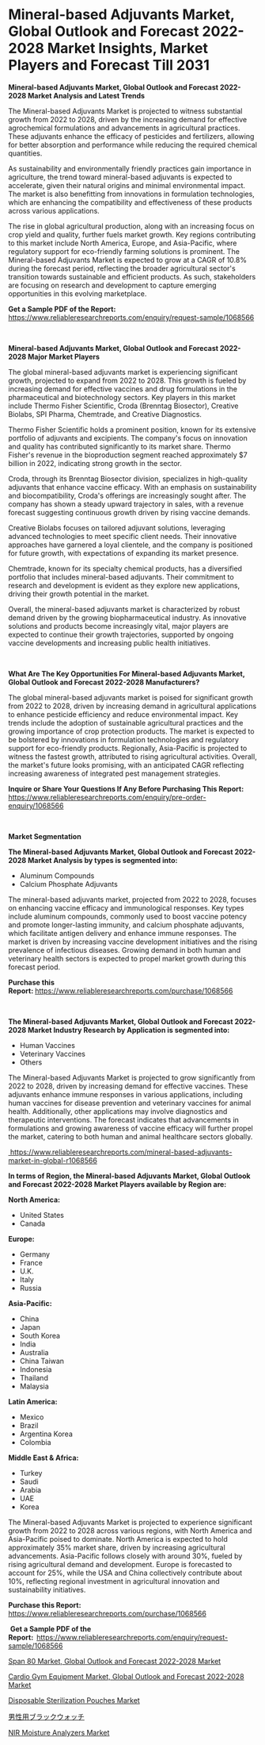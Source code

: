 <p><h1>Mineral-based Adjuvants Market, Global Outlook and Forecast 2022-2028 Market Insights, Market Players and Forecast Till 2031</h1></p><p><strong>Mineral-based Adjuvants Market, Global Outlook and Forecast 2022-2028 Market Analysis and Latest Trends</strong></p>
<p><p>The Mineral-based Adjuvants Market is projected to witness substantial growth from 2022 to 2028, driven by the increasing demand for effective agrochemical formulations and advancements in agricultural practices. These adjuvants enhance the efficacy of pesticides and fertilizers, allowing for better absorption and performance while reducing the required chemical quantities. </p><p>As sustainability and environmentally friendly practices gain importance in agriculture, the trend toward mineral-based adjuvants is expected to accelerate, given their natural origins and minimal environmental impact. The market is also benefitting from innovations in formulation technologies, which are enhancing the compatibility and effectiveness of these products across various applications. </p><p>The rise in global agricultural production, along with an increasing focus on crop yield and quality, further fuels market growth. Key regions contributing to this market include North America, Europe, and Asia-Pacific, where regulatory support for eco-friendly farming solutions is prominent. The Mineral-based Adjuvants Market is expected to grow at a CAGR of 10.8% during the forecast period, reflecting the broader agricultural sector's transition towards sustainable and efficient products. As such, stakeholders are focusing on research and development to capture emerging opportunities in this evolving marketplace.</p></p>
<p><strong>Get a Sample PDF of the Report:&nbsp;</strong> <a href="https://www.reliableresearchreports.com/enquiry/request-sample/1068566">https://www.reliableresearchreports.com/enquiry/request-sample/1068566</a></p>
<p>&nbsp;</p>
<p><strong>Mineral-based Adjuvants Market, Global Outlook and Forecast 2022-2028 Major Market Players</strong></p>
<p><p>The global mineral-based adjuvants market is experiencing significant growth, projected to expand from 2022 to 2028. This growth is fueled by increasing demand for effective vaccines and drug formulations in the pharmaceutical and biotechnology sectors. Key players in this market include Thermo Fisher Scientific, Croda (Brenntag Biosector), Creative Biolabs, SPI Pharma, Chemtrade, and Creative Diagnostics.</p><p>Thermo Fisher Scientific holds a prominent position, known for its extensive portfolio of adjuvants and excipients. The company's focus on innovation and quality has contributed significantly to its market share. Thermo Fisher's revenue in the bioproduction segment reached approximately $7 billion in 2022, indicating strong growth in the sector.</p><p>Croda, through its Brenntag Biosector division, specializes in high-quality adjuvants that enhance vaccine efficacy. With an emphasis on sustainability and biocompatibility, Croda's offerings are increasingly sought after. The company has shown a steady upward trajectory in sales, with a revenue forecast suggesting continuous growth driven by rising vaccine demands.</p><p>Creative Biolabs focuses on tailored adjuvant solutions, leveraging advanced technologies to meet specific client needs. Their innovative approaches have garnered a loyal clientele, and the company is positioned for future growth, with expectations of expanding its market presence.</p><p>Chemtrade, known for its specialty chemical products, has a diversified portfolio that includes mineral-based adjuvants. Their commitment to research and development is evident as they explore new applications, driving their growth potential in the market.</p><p>Overall, the mineral-based adjuvants market is characterized by robust demand driven by the growing biopharmaceutical industry. As innovative solutions and products become increasingly vital, major players are expected to continue their growth trajectories, supported by ongoing vaccine developments and increasing public health initiatives.</p></p>
<p>&nbsp;</p>
<p><strong>What Are The Key Opportunities For Mineral-based Adjuvants Market, Global Outlook and Forecast 2022-2028 Manufacturers?</strong></p>
<p><p>The global mineral-based adjuvants market is poised for significant growth from 2022 to 2028, driven by increasing demand in agricultural applications to enhance pesticide efficiency and reduce environmental impact. Key trends include the adoption of sustainable agricultural practices and the growing importance of crop protection products. The market is expected to be bolstered by innovations in formulation technologies and regulatory support for eco-friendly products. Regionally, Asia-Pacific is projected to witness the fastest growth, attributed to rising agricultural activities. Overall, the market's future looks promising, with an anticipated CAGR reflecting increasing awareness of integrated pest management strategies.</p></p>
<p><strong>Inquire or Share Your Questions If Any Before Purchasing This Report:</strong> <a href="https://www.reliableresearchreports.com/enquiry/pre-order-enquiry/1068566">https://www.reliableresearchreports.com/enquiry/pre-order-enquiry/1068566</a></p>
<p>&nbsp;</p>
<p><strong>Market Segmentation</strong></p>
<p><strong>The Mineral-based Adjuvants Market, Global Outlook and Forecast 2022-2028 Market Analysis by types is segmented into:</strong></p>
<p><ul><li>Aluminum Compounds</li><li>Calcium Phosphate Adjuvants</li></ul></p>
<p><p>The mineral-based adjuvants market, projected from 2022 to 2028, focuses on enhancing vaccine efficacy and immunological responses. Key types include aluminum compounds, commonly used to boost vaccine potency and promote longer-lasting immunity, and calcium phosphate adjuvants, which facilitate antigen delivery and enhance immune responses. The market is driven by increasing vaccine development initiatives and the rising prevalence of infectious diseases. Growing demand in both human and veterinary health sectors is expected to propel market growth during this forecast period.</p></p>
<p><strong>Purchase this Report:&nbsp;</strong><a href="https://www.reliableresearchreports.com/purchase/1068566">https://www.reliableresearchreports.com/purchase/1068566</a></p>
<p>&nbsp;</p>
<p><strong>The Mineral-based Adjuvants Market, Global Outlook and Forecast 2022-2028 Market Industry Research by Application is segmented into:</strong></p>
<p><ul><li>Human Vaccines</li><li>Veterinary Vaccines</li><li>Others</li></ul></p>
<p><p>The Mineral-based Adjuvants Market is projected to grow significantly from 2022 to 2028, driven by increasing demand for effective vaccines. These adjuvants enhance immune responses in various applications, including human vaccines for disease prevention and veterinary vaccines for animal health. Additionally, other applications may involve diagnostics and therapeutic interventions. The forecast indicates that advancements in formulations and growing awareness of vaccine efficacy will further propel the market, catering to both human and animal healthcare sectors globally.</p></p>
<p><a href="https://www.reliableresearchreports.com/mineral-based-adjuvants-market-in-global-r1068566">&nbsp;https://www.reliableresearchreports.com/mineral-based-adjuvants-market-in-global-r1068566</a></p>
<p><strong>In terms of Region, the Mineral-based Adjuvants Market, Global Outlook and Forecast 2022-2028 Market Players available by Region are:</strong></p>
<p>
    <p> <strong> North America: </strong>
        <ul>
            <li>United States</li>
            <li>Canada</li>
        </ul>
        </p> 
    <p> <strong> Europe: </strong>
        <ul>
            <li>Germany</li>
            <li>France</li>
            <li>U.K.</li>
            <li>Italy</li>
            <li>Russia</li>
        </ul>
        </p> 
    <p> <strong> Asia-Pacific: </strong>
        <ul>
            <li>China</li>
            <li>Japan</li>
            <li>South Korea</li>
            <li>India</li>
            <li>Australia</li>
            <li>China Taiwan</li>
            <li>Indonesia</li>
            <li>Thailand</li>
            <li>Malaysia</li>
        </ul>
        </p> 
    <p> <strong> Latin America: </strong>
        <ul>
            <li>Mexico</li>
            <li>Brazil</li>
            <li>Argentina Korea</li>
            <li>Colombia</li>
        </ul>
        </p> 
    <p> <strong> Middle East & Africa: </strong>
        <ul>
            <li>Turkey</li>
            <li>Saudi</li>
            <li>Arabia</li>
            <li>UAE</li>
            <li>Korea</li>
        </ul>
    </p>
    </p>
<p><p>The Mineral-based Adjuvants Market is projected to experience significant growth from 2022 to 2028 across various regions, with North America and Asia-Pacific poised to dominate. North America is expected to hold approximately 35% market share, driven by increasing agricultural advancements. Asia-Pacific follows closely with around 30%, fueled by rising agricultural demand and development. Europe is forecasted to account for 25%, while the USA and China collectively contribute about 10%, reflecting regional investment in agricultural innovation and sustainability initiatives.</p></p>
<p><strong>Purchase this Report: </strong><a href="https://www.reliableresearchreports.com/purchase/1068566">https://www.reliableresearchreports.com/purchase/1068566</a></p>
<p>&nbsp;<strong>Get a Sample PDF of the Report:&nbsp;&nbsp;</strong><a href="https://www.reliableresearchreports.com/enquiry/request-sample/1068566">https://www.reliableresearchreports.com/enquiry/request-sample/1068566</a></p>
<p><strong></strong></p>
<p><p><a href="https://github.com/rahu1506/Market-Research-Report-List-5/blob/main/span-80-market-global-outlook-and-forecast-2022-2028-market.md">Span 80 Market, Global Outlook and Forecast 2022-2028 Market</a></p><p><a href="https://github.com/FassouRP/Market-Research-Report-List-6/blob/main/cardio-gym-equipment-market-global-outlook-and-forecast-2022-2028-market.md">Cardio Gym Equipment Market, Global Outlook and Forecast 2022-2028 Market</a></p><p><a href="https://issuu.com/reportprime-2/docs/disposable-sterilization-pouches-ma_a2e99538eece3f">Disposable Sterilization Pouches Market</a></p><p><a href="https://medium.com/@harperhe4e26/%E7%94%B7%E6%80%A7%E7%94%A8%E3%81%AE%E9%BB%92%E3%81%84%E8%85%95%E6%99%82%E8%A8%88%E3%81%AE%E5%B8%82%E5%A0%B4%E3%83%88%E3%83%AC%E3%83%B3%E3%83%89-%E5%B8%82%E5%A0%B4%E3%82%BB%E3%82%B0%E3%83%A1%E3%83%B3%E3%83%86%E3%83%BC%E3%82%B7%E3%83%A7%E3%83%B3%E3%81%AE%E8%A9%B3%E7%B4%B0%E3%81%AA%E7%A0%94%E7%A9%B6%E3%81%A8%E6%96%B0%E8%88%88%E3%83%88%E3%83%AC%E3%83%B3%E3%83%89%E3%81%AE%E9%87%8D%E8%A6%81%E6%80%A7%E3%81%AE%E5%88%86%E6%9E%90-91fd7adf985d">男性用ブラックウォッチ</a></p><p><a href="https://issuu.com/reportprime-2/docs/nir-moisture-analyzers-market-size-_ac4ae68bade916">NIR Moisture Analyzers Market</a></p></p>